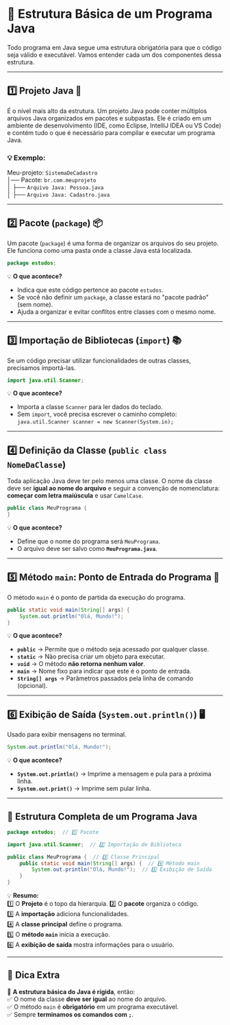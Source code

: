 # 📌 Estrutura Básica de um Programa Java

Todo programa em Java segue uma estrutura obrigatória para que o código seja válido e executável. Vamos entender cada um dos componentes dessa estrutura.

---
## 1️⃣ **Projeto Java** 📁
É o nível mais alto da estrutura. Um projeto Java pode conter múltiplos arquivos Java organizados em pacotes e subpastas. Ele é criado em um ambiente de desenvolvimento (IDE, como Eclipse, IntelliJ IDEA ou VS Code) e contém tudo o que é necessário para compilar e executar um programa Java.

### 💡 Exemplo:

Meu-projeto: `SistemaDeCadastro`  
│── Pacote: `br.com.meuprojeto`   
│   ├── `Arquivo Java: Pessoa.java`   
│   ├── `Arquivo Java: Cadastro.java` 

---

## **2️⃣ Pacote (`package`)** 📦

Um pacote (`package`) é uma forma de organizar os arquivos do seu projeto. Ele funciona como uma pasta onde a classe Java está localizada.

```java
package estudos;
```

💡 **O que acontece?**  
- Indica que este código pertence ao pacote `estudos`.  
- Se você não definir um `package`, a classe estará no "pacote padrão" (sem nome).  
- Ajuda a organizar e evitar conflitos entre classes com o mesmo nome.  

---

## **3️⃣ Importação de Bibliotecas (`import`)** 📚

Se um código precisar utilizar funcionalidades de outras classes, precisamos importá-las.

```java
import java.util.Scanner;
```

💡 **O que acontece?**  
- Importa a classe `Scanner` para ler dados do teclado.  
- Sem `import`, você precisa escrever o caminho completo: `java.util.Scanner scanner = new Scanner(System.in);`  

---

## **4️⃣ Definição da Classe (`public class NomeDaClasse`)**

Toda aplicação Java deve ter pelo menos uma classe. O nome da classe deve ser **igual ao nome do arquivo** e seguir a convenção de nomenclatura: **começar com letra maiúscula** e usar `CamelCase`.

```java
public class MeuPrograma {
}
```

💡 **O que acontece?**  
- Define que o nome do programa será `MeuPrograma`.  
- O arquivo deve ser salvo como **`MeuPrograma.java`**.  

---

## **5️⃣ Método `main`: Ponto de Entrada do Programa** 🚀

O método `main` é o ponto de partida da execução do programa.

```java
public static void main(String[] args) {
    System.out.println("Olá, Mundo!");
}
```

💡 **O que acontece?**  
- **`public`** → Permite que o método seja acessado por qualquer classe.  
- **`static`** → Não precisa criar um objeto para executar.  
- **`void`** → O método **não retorna nenhum valor**.  
- **`main`** → Nome fixo para indicar que este é o ponto de entrada.  
- **`String[] args`** → Parâmetros passados pela linha de comando (opcional).  

---

## **6️⃣ Exibição de Saída (`System.out.println()`)** 🖥️

Usado para exibir mensagens no terminal.

```java
System.out.println("Olá, Mundo!");
```

💡 **O que acontece?**  
- **`System.out.println()`** → Imprime a mensagem e pula para a próxima linha.  
- **`System.out.print()`** → Imprime sem pular linha.  

---

## **📌 Estrutura Completa de um Programa Java**

```java
package estudos;  // 1️⃣ Pacote

import java.util.Scanner;  // 2️⃣ Importação de Biblioteca

public class MeuPrograma {  // 3️⃣ Classe Principal
    public static void main(String[] args) {  // 4️⃣ Método main
        System.out.println("Olá, Mundo!");  // 5️⃣ Exibição de Saída
    }
}
```

💡 **Resumo:**  
1️⃣ O **Projeto** é o topo da hierarquia.
2️⃣ O **pacote** organiza o código.  
3️⃣ A **importação** adiciona funcionalidades.  
4️⃣ A **classe principal** define o programa.  
5️⃣ O **método `main`** inicia a execução.  
6️⃣ A **exibição de saída** mostra informações para o usuário.  

---

## **🚀 Dica Extra**

🔹 **A estrutura básica do Java é rígida**, então:  
✅ O nome da classe **deve ser igual** ao nome do arquivo.  
✅ O método `main` é **obrigatório** em um programa executável.  
✅ Sempre **terminamos os comandos com `;`**.  
